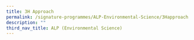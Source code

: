 ```yaml
---
title: 3H Approach
permalink: /signature-programmes/ALP-Environmental-Science/3Happroach
description: ""
third_nav_title: ALP (Environmental Science)
---
```

